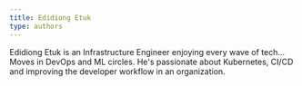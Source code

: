 ```yaml
---
title: Edidiong Etuk
type: authors
---
```

Edidiong Etuk is an Infrastructure Engineer enjoying every wave of tech... Moves in DevOps and ML circles.
He's passionate about Kubernetes, CI/CD and improving the developer workflow in an organization.
